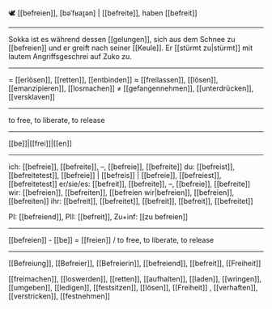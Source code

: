 🕊️ [[befreien]], [bəˈfʁaɪ̯ən] | [[befreite]], haben [[befreit]]

---
Sokka ist es während dessen [[gelungen]], sich aus dem Schnee zu [[befreien]] und er greift nach seiner [[Keule]]. Er [[stürmt zu|stürmt]] mit lautem Angriffsgeschrei auf Zuko zu. 

---
= [[erlösen]], [[retten]], [[entbinden]]
≈ [[freilassen]], [[lösen]], [[emanzipieren]], [[losmachen]]
≠ [[gefangennehmen]], [[unterdrücken]], [[versklaven]]

---
to free, to liberate, to release

---
[[be]]|[[frei]]|[[en]]

---
ich: [[befreie]], [[befreite]], –, [[befreie]], [[befreite]]
du: [[befreist]], [[befreitetest]], [[befreie]] | [[befreis]] | [[befreie]], [[befreiest]], [[befreitetest]]
er/sie/es: [[befreit]], [[befreite]], –, [[befreie]], [[befreite]]
wir: [[befreien]], [[befreiten]], [[befreien wir|befreien]], [[befreien]], [[befreiten]]
ihr: [[befreit]], [[befreitet]], [[befreit]], [[befreit]], [[befreitet]] 

PI: [[befreiend]], PII: [[befreit]], Zu+inf: [[zu befreien]]

---
[[befreien]] - [[be]] = [[freien]] / to free, to liberate, to release

---
[[Befreiung]], [[Befreier]], [[Befreierin]], [[befreiend]], [[befreit]], [[Freiheit]]

[[freimachen]], [[loswerden]], [[retten]], [[aufhalten]], [[laden]], [[wringen]], [[umgeben]], [[ledigen]], [[festsitzen]], [[lösen]], [[Freiheit]]
, [[verhaften]], [[verstricken]], [[festnehmen]]